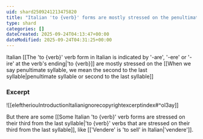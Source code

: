 ```yaml
---
uid: shard2509241213475820
title: "Italian 'to {verb}' forms are mostly stressed on the penultimate syllable or second to the last syllable"
type: shard
categories: []
dateCreated: 2025-09-24T04:13:47+00:00
dateModified: 2025-09-24T04:31:25+00:00
---
```

Italian [[The 'to {verb}' verb form in Italian is indicated by '-are', '-ere' or '-ire' at the verb's ending|'to {verb}]] are mostly stressed on the [[When we say penultimate syllable, we mean the second to the last syllable|penultimate syllable or second to the last syllable]]
### Excerpt
![[eleftheriouIntroductionItalianignorecopyrightexcerptindex#^ol3ay]]

But there are some [[Some Italian 'to {verb}' verb forms are stressed on their third from the last syllable|'to {verb}' verbs that are stressed on their third from the last syllable]], like [['Vendere' is 'to sell' in Italian|'vendere']].